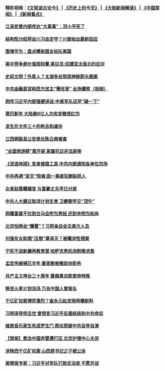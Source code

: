 #### 精彩视频：[《文昭谈古论今》](http://45.76.195.252/wenzhao) | [《历史上的今天》](http://45.76.195.252/today-in-history) | [《大陆新闻解读》](http://45.76.195.252/ntdtv-comedy) | [《中国禁闻》](http://45.76.195.252/ntdtv-news) | [《新闻看点》](http://45.76.195.252/news-insight) 

 #### [江泽民曾内部传达“大喜事”：邓小平死了](../pages/prog204/a102510822.md?t=02140037) 

#### [结构性分歧将由川习会定夺？川普给出最新回应](../pages/prog204/a102511192.md?t=02140037) 

#### [围堵华为：盘点哪些盟友站队美国](../pages/prog204/a102511180.md?t=02140037) 

#### [美中竞争是价值观较量 美议员:应建亚太版北约应对](../pages/prog204/a102511138.md?t=02140037) 

#### [史前文明？外星人？太湖多处惊现神秘箭头图案](../pages/prog204/a102511143.md?t=02140037) 

#### [中共金融高官称西方民主“需改革” 全场爆笑（视频）](../pages/prog204/a102511119.md?t=02140037) 

#### [网传习近平内部强硬讲话:中美军队迟早“碰一下”](../pages/prog204/a102511104.md?t=02140037) 

#### [黄历新年 大陆逾8亿人次收发微信红包](../pages/prog204/a102511003.md?t=02140037) 

#### [发生在大年三十的枪击和虐杀](../pages/prog204/a102510847.md?t=02140037) 

#### [江西铜鼓县公安局长陈云南被查](../pages/prog204/a102511060.md?t=02140037) 

#### [“全国旅游群”案开庭 家属抗议非法庭审](../pages/prog204/a102511025.md?t=02140037) 


#### [《流浪地球》变身维稳工具 中共内部通知各单位包场](../pages/prog204/a102510421.md?t=02140037) 

#### [中共再遇“变天”惊魂 因一事疯狂删贴抓人](../pages/prog204/a102511006.md?t=02140037) 

#### [女星赵薇曝婚变 与富豪丈夫早已分居](../pages/prog204/a102510977.md?t=02140037) 

#### [中共人大建议取消计划生育  卫健委罕见“顶牛”](../pages/prog204/a102510831.md?t=02140037) 

#### [网曝富婆不仅到白马会所包男妓 还到寺院包和尚](../pages/prog204/a102510939.md?t=02140037) 

#### [北京怕两会“爆雷”？习将亲自会见美方人员](../pages/prog204/a102510947.md?t=02140037) 

#### [刘强东女助理“压倒”章泽天？被曝涉性侵案](../pages/prog204/a102510895.md?t=02140037) 

#### [宁死不进新疆再教育营 哈萨克男机场割喉求救](../pages/prog204/a102510367.md?t=02140037) 

#### [孟宏伟被捕已半年 妻高歌被撤政协职务](../pages/prog204/a102510837.md?t=02140037) 

#### [共产主义垮台三十周年 蓬佩奥访欧使命特殊](../pages/prog204/a102510780.md?t=02140037) 

#### [移民火星计划泡汤 万余中国人曾报名](../pages/prog204/a102510779.md?t=02140037) 

#### [千亿矿权案博弈激烈？崔永元赵发琦再曝新料](../pages/prog204/a102510752.md?t=02140037) 

#### [习明泽导师去世 曾预言习近平反腐结局和中共命运](../pages/prog204/a102510669.md?t=02140037) 

#### [维族音乐家生死成罗生门 舆论质疑中共自导自演](../pages/prog204/a102510672.md?t=02140037) 

#### [【禁闻】救治中国弃婴遭打压 北京护理中心关闭](../pages/prog204/a102510437.md?t=02140037) 

#### [涉陕西千亿矿权案 山西原书记之子被公诉](../pages/prog204/a102510605.md?t=02140037) 


#### [美情报专家：习近平对军队打胜仗没底 不愿开战](../pages/prog204/a102509735.md?t=02140037) 

